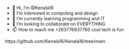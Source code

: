 - 👋 Hi, I’m @Kenala16
- 👀 I’m interested in computing and design 
- 🌱 I’m currently learning programming and IT
- 💞️ I’m looking to collaborate on EVERYTHING 
- 📫 How to reach me +263776837760
  cool tech is fun
<!---BEGIN CERTIFICATE of registration
Kenala16/Kenala16 is a ✨ special ✨ repository because its `README.md` (this file) appears on your GitHub profile.
You can click the Preview link to take a look at your changes.
--->https://github.com/Kenala16/Kenala16/tree/main
